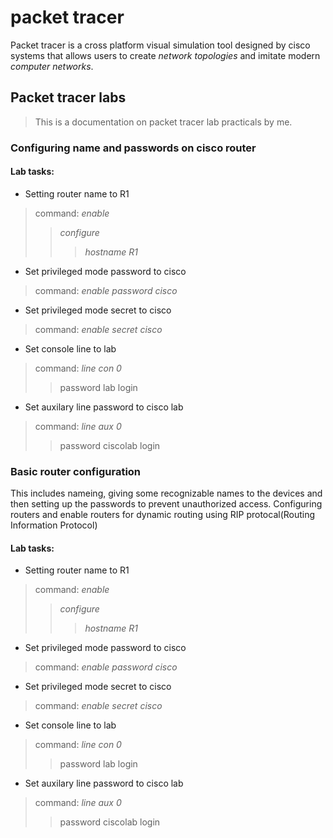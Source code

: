 # packet tracer

Packet tracer is a cross platform visual simulation tool designed by cisco systems that allows users to create *network topologies* and imitate modern *computer networks*.

## Packet tracer labs
> This is a documentation on packet tracer lab practicals by me.


### Configuring name and passwords on cisco router

#### Lab tasks:

* Setting router name to R1
> command: *enable*
> > *configure*
>>> *hostname R1*
* Set privileged mode password to cisco
> command: *enable password cisco*

* Set privileged mode secret to cisco
> command: *enable secret cisco*

* Set console line to lab 
> command: *line con 0*
> > password lab
> > login

* Set auxilary line password to cisco lab
> command: *line aux 0*
> > password ciscolab
> > login


### Basic router configuration
This includes nameing, giving some recognizable names to the devices and then setting up the passwords to prevent unauthorized access.
Configuring routers and enable routers for dynamic routing using RIP protocal(Routing Information Protocol)
#### Lab tasks:

* Setting router name to R1
> command: *enable*
> > *configure*
>>> *hostname R1*
* Set privileged mode password to cisco
> command: *enable password cisco*

* Set privileged mode secret to cisco
> command: *enable secret cisco*

* Set console line to lab 
> command: *line con 0*
> > password lab
> > login

* Set auxilary line password to cisco lab
> command: *line aux 0*
> > password ciscolab
> > login